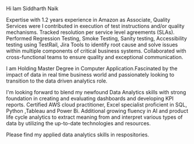 Hi Iam Siddharth Naik

Expertise with 1.2 years experience in Amazon as Associate, Quality Services were I contributed in execution of test instructions and/or quality mechanisms. Tracked resolution per service level
agreements (SLAs). Performed Regression Testing, Smoke Testing, Sanity testing, Accessibility
testing using TestRail, Jira Tools to identify root cause and solve issues within multiple components of critical business systems. Collaborated with cross-functional teams to ensure quality and exceptional communication.

I am Holding Master Degree in Computer Application.Fascinated by the impact of data in real time business world and passionately looking to transition to the data driven analytics role. 

I'm looking forward to blend my newfound Data Analytics skills with strong foundation in creating and evaluating dashboards and developing KPI reports. Certified AWS cloud practitioner, Excel specialist proficient in SQL, Python ,Tableau and Power Bi. Additional growing fluency in AI and product life cycle analytics to extract meaning from and interpret various types of data by utilizing the up-to-date technologies and resources.

Please find my applied data analytics skills in respositories.  
<!---
siddharthnaik03/siddharthnaik03 is a ✨ special ✨ repository because its `README.md` (this file) appears on your GitHub profile.
You can click the Preview link to take a look at your changes.
--->
